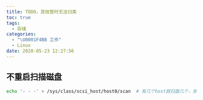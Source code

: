 ```yaml
---
title: TODO，其他暂时无法归类
toc: true
tags:
  - 存储
categories:
  - "\U0001F4BB 工作"
  - Linux
date: 2020-05-23 12:27:56
---
```

## 不重启扫描磁盘
```bash
echo '- - -' > /sys/class/scsi_host/host0/scan  # 有几个host就扫面几个，除非找到已加磁盘
```